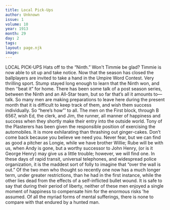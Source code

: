 ```yaml
---
title: Local Pick-Ups
author: Unknown
issue: 1
volume: 10
year: 1913
month: 29
day: 2
tags:
layout: page.njk
image:
---
```

LOCAL PICK-UPS    Hats off to the “Ninth.”    Won't Timmie be glad?    Timmie is now able to sit up and take notice.    Now that the season has closed the ballplayers are invited to take a hand in the Umpire Word Contest. Very thrilling sport.    Stump stayed long enough to learn that the Ninth won, and then ‘‘beat it” for home.    There has been some talk of a post season series, between the Ninth and an All-Star team, but so far that’s all it amounts to—talk.    So many men are making preparations to leave here during the present month that it is difficult to keep track of them, and wish them success individually. So “here’s how”’ to all.    The men on the First block, through B 6567, wish Ed, the clerk, and Jim, the runner, all manner of happiness and success when they shortly make their entry into the outside world.    Tony of the Plasterers has been given the responsible position of exercising the automobiles. It is more exhilarating than thrashing out ginger-cakes.    Don’t come back because you believe we need you. Never fear, but we can find as good a pitcher as Longie, while we have brother Willie; Rube will be with us, when Andy is gone, but a worthy successor to John Henry, (or is it George Henry) may give us a little trouble; however, we will find one.    In these days of rapid transit, universal telephones, and widespread police organization, it is the maddest sort of folly to imagine that “over the wall is out.” Of the two men who thought so recently one now has a much longer term, under greater restrictions, than he had in the first instance, while the other lies dead from the effects of a self-inflicted bullet wound. It is safe to say that during their period of liberty, neither of these men enjoyed a single moment of happiness to compensate him for the enormous risks 'he assumed. Of all the myriad forms of mental sufferings, there is none to compare with that endured by a hunted man. 




